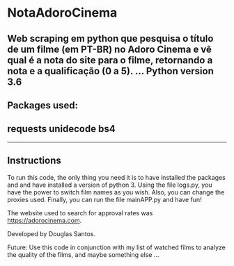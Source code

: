 # NotaAdoroCinema
Web scraping em python que pesquisa o título de um filme (em PT-BR) no Adoro Cinema e vê qual é a nota do site para o filme, retornando a nota e a qualificação (0 a 5).
...
Python version 3.6
--------------
Packages used:
--------------
requests
unidecode
bs4
--------------
--------------
Instructions
--------------
To run this code, the only thing you need it is to have installed the packages and and have installed a version of python 3.
Using the file logs.py, you have the power to switch film names as you wish. Also, you can change the proxies used.
Finally, you can run the file mainAPP.py and have fun!

The website used to search for approval rates was https://adorocinema.com.

Developed by Douglas Santos.

Future: 
Use this code in conjunction with my list of watched films to analyze the quality of the films, and maybe something else ... 